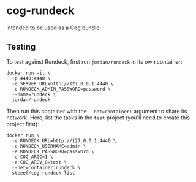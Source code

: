 # cog-rundeck

intended to be used as a Cog bundle.

## Testing

To test against Rundeck, first run `jordan/rundeck` in its own container:

```
docker run -it \
  -p 4440:4440 \
  -e SERVER_URL=http://127.0.0.1:4440 \
  -e RUNDECK_ADMIN_PASSWORD=password \
  --name=rundeck \
  jordan/rundeck
```

Then run this container with the `--net=container:` argument to share its
network. Here, list the tasks in the `test` project (you'll need to create this
project first):

```
docker run \
  -e RUNDECK_URL=http://127.0.0.1:4440 \
  -e RUNDECK_USERNAME=admin \
  -e RUNDECK_PASSWORD=password \
  -e COG_ARGC=1 \
  -e COG_ARGV_0=test \
  --net=container:rundeck \
  steeef/cog-rundeck list
```
